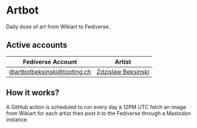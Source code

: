 # Artbot
Daily dose of art from Wikiart to Fediverse.


## Active accounts
| Fediverse Account          	| Artist 	|
|------------------	|--------	|
| [@artbotbeksinski@tooting.ch](https://tooting.ch/@artbotbeksinski) 	| [Zdzislaw Beksinski](https://www.wikiart.org/en/zdzislaw-beksinski)   	|


## How it works?
A GitHub action is scheduled to run every day à 12PM UTC fetch an image from Wikiart for each artist then post it to the Fediverse through a Mastodon instance.